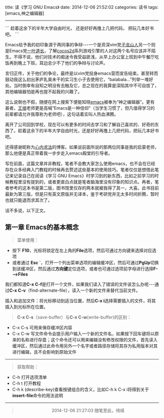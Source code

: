 title: 读《学习 GNU Emacs》
date: 2014-12-06 21:52:02
categories: 读书
tags: [emacs,神之编辑器]

---
<p/>
```
趁着这余下的半年大学自由时光，
还是好好再撸上几把代码，
把玩几本好书吧。
```

Emacs给予我的初印象源于两同事的争辩---一个是资深vim党[子龙山人](http://4gamers.cn/)另一个则是Emacs党[一叶道长](http://blog.leafsoar.com/)，了解[cocos2d](http://www.cocos2d-x.org/)系列游戏引擎的人对这两个名号应该并不陌生。不得不说，他们对技术的痴迷令我受益匪浅，从早上办公室上班到中午餐厅吃饭再到晚上下班，耳边总少不了他们的争辩与讨论声。

言归正传，关于他们的争论，最终是以vim党投身emacs营而宣告结束。甚至转而鼓动我这么初出茅庐乳臭未干的实习生小子去使用它，“balabala...”列举一堆好处。当时倒幸有自知之明没有去触及它，总之现在的我算是深陷其中不可自拔了，其他编辑器怕是再也提不起我的兴趣了。

这么说倒也不假，随便在网上搜索下便能知晓[emacs](http://zh.wikipedia.org/zh-cn/Emacs)被奉为“神之编辑器”。<!--more-->更有甚者，[王垠](http://baike.baidu.com/view/1928287.htm?fr=aladdin)老师更是高喊“Emacs是一种信仰”（当学生习惯了，但凡值得学习的前辈都请允许我尊称为老师吧），这句话着实叫人热血沸腾。

离开了公司回到学校，现在可以有更多的时间去学习和了解自己喜欢的、好奇的东西了。趁着这余下的半年大学自由时光，还是好好再撸上几把代码，把玩几本好书吧。

还得感谢昵称为[心内求法](http://www.cnblogs.com/holbrook/archive/2012/02/15/2357336.html)的博客。如果说前面所说的那两位同事是我的启蒙老师，那么他便是真正带着我一步步走入emacs殿堂的引导者。

写在前面，这篇文章并非教程，笔者不会教大家怎么使用emacs，也不会在已经存在众多经典入门教程的时候再去赘述这些基本的使用技巧。笔者仅仅是想借此笔记来记录自己在阅读《学习 GNU Emacs》时学习到的新东西，比如之前学习的时候教程里没有提到的，或者更直白点就是笔者脑海里没有印象的知识点。再者，笔者参考的这本书是第二版，图书馆里仅存的两本就被我得了其一，大喜。此书目前最新为第三版，但是只有英文原版并无译本，鉴于考研党并无太多时间折腾，暂时也就只能退而求其次了。

话不多说，以下正文。

## 第一章 Emacs的基本概念

> 菜单使用：
- 按下 **F10**，光标将锁定在左上角的**File**选项，然后可通过方向键来选择对应选项
- 或者通过 **Esc `**，打开一个列出菜单选项的编辑缓冲区，然后可通过**PgUp**切换到该缓冲区，然后通过**方向键**定位选项，或者也可通过选项前字母进行选择**F--->Files**

我们都知道**C-x C-f**是打开一个文件，如果我们读入了错误的文件该怎么办呢---通过**C-x C-v**（find-alternate-file），读入一个新的文件来替代当前文件。

插入和追加文件：将光标移动到适当位置，然后**C-x i**选择需要插入的文件，将其插入到光标所在位置。

> **C-x C-s**（save-buffer）与**C-x C-w**(write-buffer)的区别：
- C-x C-s 可用来保存缓冲区内容
- C-x C-w 写文件命令会提示用户输入一个新的文件名，如果按下回车键将以原来的名称进行存盘；这个命令还可以用来编辑没有修改权限的文件，首先读入缓冲区，然后通过此命令用另外一个名字或者路径存储将其存为私用版本对其进行编辑，且不会影响到原始文件

---
> 获取帮助：
- C-h 打开选项清单
- C-h t 打开教程
- C-h k (describe-key)查看按键组合的含义，比如C-h k C-x i将得到关于**insert-file**命令的用法说明

---
> <center>2014-12-06 21:27:03 随笔至此，待续</center>

